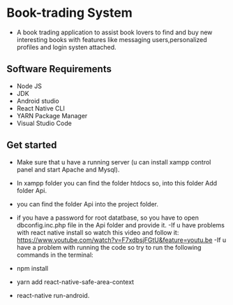 ﻿# Book-trading System
  - A book trading application to assist book lovers to find and buy new interesting books with features like messaging users,personalized profiles and login systen attached.
 
 ## Software Requirements
- Node JS
- JDK
- Android studio
- React Native CLI
- YARN Package Manager
- Visual Studio Code
 
 ## Get started
- Make sure that u have a running server (u can install xampp control panel and start Apache and Mysql).
- In xampp folder you can find the folder htdocs so, into this folder Add folder Api. 
- you can find the folder Api into the project folder.
- if you have a password for root datatbase, so you have to open dbconfig.inc.php file in the Api folder and provide it.
-If u have problems with react native install so watch this video and follow it:
 https://www.youtube.com/watch?v=F7xdbsjFGtU&feature=youtu.be
-If u have a problem with running the code so try to run the following commands in the terminal:

- npm install
- yarn add react-native-safe-area-context
- react-native run-android.


